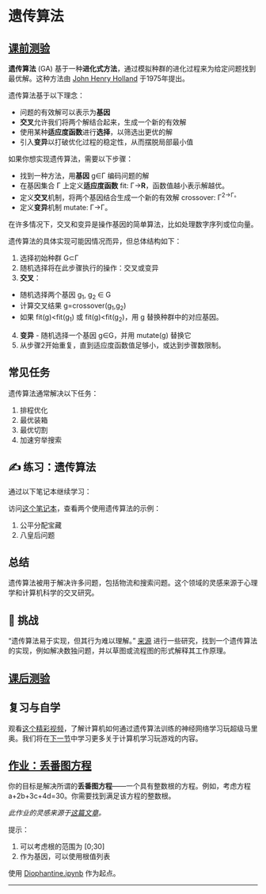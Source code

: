 <!--
CO_OP_TRANSLATOR_METADATA:
{
  "original_hash": "6bbd632dfe6c62e5f66bb51fd78c174a",
  "translation_date": "2025-09-23T12:36:39+00:00",
  "source_file": "lessons/6-Other/21-GeneticAlgorithms/README.md",
  "language_code": "zh"
}
-->
# 遗传算法

## [课前测验](https://ff-quizzes.netlify.app/en/ai/quiz/41)

**遗传算法** (GA) 基于一种**进化式方法**，通过模拟种群的进化过程来为给定问题找到最优解。这种方法由 [John Henry Holland](https://wikipedia.org/wiki/John_Henry_Holland) 于1975年提出。

遗传算法基于以下理念：

* 问题的有效解可以表示为**基因**
* **交叉**允许我们将两个解结合起来，生成一个新的有效解
* 使用某种**适应度函数**进行**选择**，以筛选出更优的解
* 引入**变异**以打破优化过程的稳定性，从而摆脱局部最小值

如果你想实现遗传算法，需要以下步骤：

 * 找到一种方法，用**基因** g&in;&Gamma; 编码问题的解
 * 在基因集合 &Gamma; 上定义**适应度函数** fit: &Gamma;&rightarrow;**R**，函数值越小表示解越优。
 * 定义**交叉**机制，将两个基因结合生成一个新的有效解 crossover: &Gamma;<sup>2</sub>&rightarrow;&Gamma;。
 * 定义**变异**机制 mutate: &Gamma;&rightarrow;&Gamma;。

在许多情况下，交叉和变异是操作基因的简单算法，比如处理数字序列或位向量。

遗传算法的具体实现可能因情况而异，但总体结构如下：

1. 选择初始种群 G&subset;&Gamma;
2. 随机选择将在此步骤执行的操作：交叉或变异
3. **交叉**：
  * 随机选择两个基因 g<sub>1</sub>, g<sub>2</sub> &in; G
  * 计算交叉结果 g=crossover(g<sub>1</sub>,g<sub>2</sub>)
  * 如果 fit(g)<fit(g<sub>1</sub>) 或 fit(g)<fit(g<sub>2</sub>)，用 g 替换种群中的对应基因。
4. **变异** - 随机选择一个基因 g&in;G，并用 mutate(g) 替换它
5. 从步骤2开始重复，直到适应度函数值足够小，或达到步骤数限制。

## 常见任务

遗传算法通常解决以下任务：

1. 排程优化
1. 最优装箱
1. 最优切割
1. 加速穷举搜索

## ✍️ 练习：遗传算法

通过以下笔记本继续学习：

访问[这个笔记本](Genetic.ipynb)，查看两个使用遗传算法的示例：

1. 公平分配宝藏
1. 八皇后问题

## 总结

遗传算法被用于解决许多问题，包括物流和搜索问题。这个领域的灵感来源于心理学和计算机科学的交叉研究。

## 🚀 挑战

“遗传算法易于实现，但其行为难以理解。” [来源](https://wikipedia.org/wiki/Genetic_algorithm) 进行一些研究，找到一个遗传算法的实现，例如解决数独问题，并以草图或流程图的形式解释其工作原理。

## [课后测验](https://ff-quizzes.netlify.app/en/ai/quiz/42)

## 复习与自学

观看[这个精彩视频](https://www.youtube.com/watch?v=qv6UVOQ0F44)，了解计算机如何通过遗传算法训练的神经网络学习玩超级马里奥。我们将在[下一节](../22-DeepRL/README.md)中学习更多关于计算机学习玩游戏的内容。

## [作业：丢番图方程](Diophantine.ipynb)

你的目标是解决所谓的**丢番图方程**——一个具有整数根的方程。例如，考虑方程 a+2b+3c+4d=30。你需要找到满足该方程的整数根。

*此作业的灵感来源于[这篇文章](https://habr.com/post/128704/)。*

提示：

1. 可以考虑根的范围为 [0;30]
1. 作为基因，可以使用根值列表

使用 [Diophantine.ipynb](Diophantine.ipynb) 作为起点。

---

